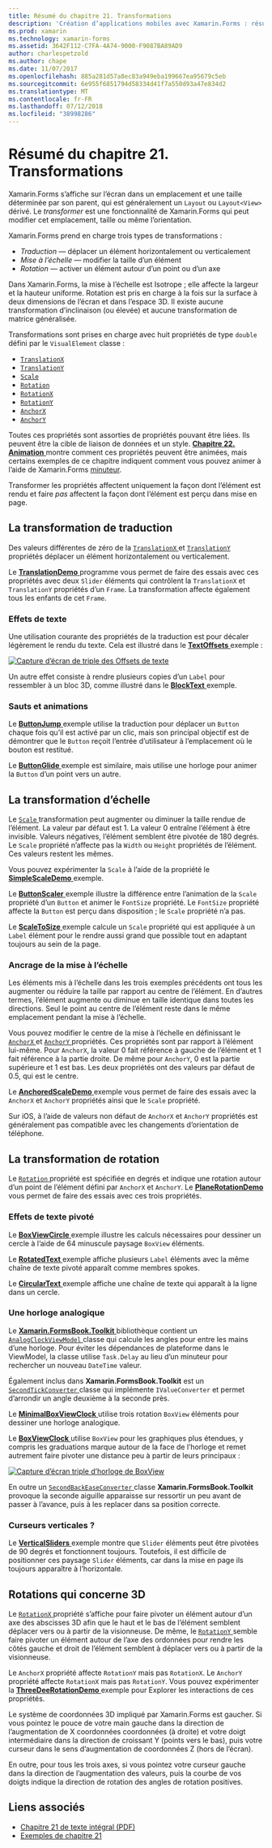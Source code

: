 ```yaml
---
title: Résumé du chapitre 21. Transformations
description: 'Création d’applications mobiles avec Xamarin.Forms : résumé du chapitre 21. Transformations'
ms.prod: xamarin
ms.technology: xamarin-forms
ms.assetid: 3642F112-C7FA-4A74-9000-F9087BA89AD9
author: charlespetzold
ms.author: chape
ms.date: 11/07/2017
ms.openlocfilehash: 885a281d57a8ec83a949eba199667ea95679c5eb
ms.sourcegitcommit: 6e955f6851794d58334d41f7a550d93a47e834d2
ms.translationtype: MT
ms.contentlocale: fr-FR
ms.lasthandoff: 07/12/2018
ms.locfileid: "38998286"
---
```

# <a name="summary-of-chapter-21-transforms"></a>Résumé du chapitre 21. Transformations

Xamarin.Forms s’affiche sur l’écran dans un emplacement et une taille déterminée par son parent, qui est généralement un `Layout` ou `Layout<View>` dérivé. Le *transformer* est une fonctionnalité de Xamarin.Forms qui peut modifier cet emplacement, taille ou même l’orientation.

Xamarin.Forms prend en charge trois types de transformations :

- *Traduction* &mdash; déplacer un élément horizontalement ou verticalement
- *Mise à l’échelle* &mdash; modifier la taille d’un élément
- *Rotation* &mdash; activer un élément autour d’un point ou d’un axe

Dans Xamarin.Forms, la mise à l’échelle est Isotrope ; elle affecte la largeur et la hauteur uniforme. Rotation est pris en charge à la fois sur la surface à deux dimensions de l’écran et dans l’espace 3D. Il existe aucune transformation d’inclinaison (ou élevée) et aucune transformation de matrice généralisée.

Transformations sont prises en charge avec huit propriétés de type `double` défini par le `VisualElement` classe :

- [`TranslationX`](xref:Xamarin.Forms.VisualElement.TranslationX)
- [`TranslationY`](xref:Xamarin.Forms.VisualElement.TranslationY)
- [`Scale`](xref:Xamarin.Forms.VisualElement.Scale)
- [`Rotation`](xref:Xamarin.Forms.VisualElement.Rotation)
- [`RotationX`](xref:Xamarin.Forms.VisualElement.RotationX)
- [`RotationY`](xref:Xamarin.Forms.VisualElement.RotationY)
- [`AnchorX`](xref:Xamarin.Forms.VisualElement.AnchorX)
- [`AnchorY`](xref:Xamarin.Forms.VisualElement.AnchorY)

Toutes ces propriétés sont assorties de propriétés pouvant être liées. Ils peuvent être la cible de liaison de données et un style. [**Chapitre 22. Animation** ](~/xamarin-forms/creating-mobile-apps-xamarin-forms/summaries/chapter22.md) montre comment ces propriétés peuvent être animées, mais certains exemples de ce chapitre indiquent comment vous pouvez animer à l’aide de Xamarin.Forms [minuteur](~/xamarin-forms/platform/device.md#Device_StartTimer).

Transformer les propriétés affectent uniquement la façon dont l’élément est rendu et faire *pas* affectent la façon dont l’élément est perçu dans mise en page.

## <a name="the-translation-transform"></a>La transformation de traduction

Des valeurs différentes de zéro de la [ `TranslationX` ](xref:Xamarin.Forms.VisualElement.TranslationX) et [ `TranslationY` ](xref:Xamarin.Forms.VisualElement.TranslationY) propriétés déplacer un élément horizontalement ou verticalement.

Le [ **TranslationDemo** ](https://github.com/xamarin/xamarin-forms-book-samples/tree/master/Chapter21/TranslationDemo) programme vous permet de faire des essais avec ces propriétés avec deux `Slider` éléments qui contrôlent la `TranslationX` et `TranslationY` propriétés d’un `Frame`. La transformation affecte également tous les enfants de cet `Frame`.

### <a name="text-effects"></a>Effets de texte

Une utilisation courante des propriétés de la traduction est pour décaler légèrement le rendu du texte. Cela est illustré dans le [ **TextOffsets** ](https://github.com/xamarin/xamarin-forms-book-samples/tree/master/Chapter21/TextOffsets) exemple :

[![Capture d’écran de triple des Offsets de texte](images/ch21fg03-small.png "texte Offsets")](images/ch21fg03-large.png#lightbox "Offsets du texte")

Un autre effet consiste à rendre plusieurs copies d’un `Label` pour ressembler à un bloc 3D, comme illustré dans le [ **BlockText** ](https://github.com/xamarin/xamarin-forms-book-samples/tree/master/Chapter21/BlockText) exemple.

### <a name="jumps-and-animations"></a>Sauts et animations

Le [ **ButtonJump** ](https://github.com/xamarin/xamarin-forms-book-samples/tree/master/Chapter21/ButtonJump) exemple utilise la traduction pour déplacer un `Button` chaque fois qu’il est activé par un clic, mais son principal objectif est de démontrer que le `Button` reçoit l’entrée d’utilisateur à l’emplacement où le bouton est restitué.

Le [ **ButtonGlide** ](https://github.com/xamarin/xamarin-forms-book-samples/tree/master/Chapter21/ButtonGlide) exemple est similaire, mais utilise une horloge pour animer la `Button` d’un point vers un autre.

## <a name="the-scale-transform"></a>La transformation d’échelle

Le [ `Scale` ](xref:Xamarin.Forms.VisualElement.Scale) transformation peut augmenter ou diminuer la taille rendue de l’élément. La valeur par défaut est 1. La valeur 0 entraîne l’élément à être invisible. Valeurs négatives, l’élément semblent être pivotée de 180 degrés. Le `Scale` propriété n’affecte pas la `Width` ou `Height` propriétés de l’élément. Ces valeurs restent les mêmes.

Vous pouvez expérimenter la `Scale` à l’aide de la propriété le [ **SimpleScaleDemo** ](https://github.com/xamarin/xamarin-forms-book-samples/tree/master/Chapter21/SimpleScaleDemo) exemple.

Le [ **ButtonScaler** ](https://github.com/xamarin/xamarin-forms-book-samples/tree/master/Chapter21/ButtonScaler) exemple illustre la différence entre l’animation de la `Scale` propriété d’un `Button` et animer le `FontSize` propriété. Le `FontSize` propriété affecte la `Button` est perçu dans disposition ; le `Scale` propriété n’a pas.

Le [ **ScaleToSize** ](https://github.com/xamarin/xamarin-forms-book-samples/tree/master/Chapter21/ScaleToSize) exemple calcule un `Scale` propriété qui est appliquée à un `Label` élément pour le rendre aussi grand que possible tout en adaptant toujours au sein de la page.

### <a name="anchoring-the-scale"></a>Ancrage de la mise à l’échelle

Les éléments mis à l’échelle dans les trois exemples précédents ont tous les augmenter ou réduire la taille par rapport au centre de l’élément. En d’autres termes, l’élément augmente ou diminue en taille identique dans toutes les directions. Seul le point au centre de l’élément reste dans le même emplacement pendant la mise à l’échelle.

Vous pouvez modifier le centre de la mise à l’échelle en définissant le [ `AnchorX` ](xref:Xamarin.Forms.VisualElement.AnchorX) et [ `AnchorY` ](xref:Xamarin.Forms.VisualElement.AnchorY) propriétés. Ces propriétés sont par rapport à l’élément lui-même. Pour `AnchorX`, la valeur 0 fait référence à gauche de l’élément et 1 fait référence à la partie droite. De même pour `AnchorY`, 0 est la partie supérieure et 1 est bas. Les deux propriétés ont des valeurs par défaut de 0.5, qui est le centre.

Le [ **AnchoredScaleDemo** ](https://github.com/xamarin/xamarin-forms-book-samples/tree/master/Chapter21/AnchoredScaleDemo) exemple vous permet de faire des essais avec la `AnchorX` et `AnchorY` propriétés ainsi que le `Scale` propriété.

Sur iOS, à l’aide de valeurs non défaut de `AnchorX` et `AnchorY` propriétés est généralement pas compatible avec les changements d’orientation de téléphone.

## <a name="the-rotation-transform"></a>La transformation de rotation

Le [ `Rotation` ](xref:Xamarin.Forms.VisualElement.Rotation) propriété est spécifiée en degrés et indique une rotation autour d’un point de l’élément défini par `AnchorX` et `AnchorY`. Le [ **PlaneRotationDemo** ](https://github.com/xamarin/xamarin-forms-book-samples/tree/master/Chapter21/PlaneRotationDemo) vous permet de faire des essais avec ces trois propriétés.

### <a name="rotated-text-effects"></a>Effets de texte pivoté

Le [ **BoxViewCircle** ](https://github.com/xamarin/xamarin-forms-book-samples/tree/master/Chapter21/BoxViewCircle) exemple illustre les calculs nécessaires pour dessiner un cercle à l’aide de 64 minuscule paysage `BoxView` éléments.

Le [ **RotatedText** ](https://github.com/xamarin/xamarin-forms-book-samples/tree/master/Chapter21/RotatedText) exemple affiche plusieurs `Label` éléments avec la même chaîne de texte pivoté apparaît comme membres spokes.

Le [ **CircularText** ](https://github.com/xamarin/xamarin-forms-book-samples/tree/master/Chapter21/CircularText) exemple affiche une chaîne de texte qui apparaît à la ligne dans un cercle.

### <a name="an-analog-clock"></a>Une horloge analogique

Le [ **Xamarin.FormsBook.Toolkit** ](https://github.com/xamarin/xamarin-forms-book-samples/tree/master/Libraries/Xamarin.FormsBook.Toolkit) bibliothèque contient un [ `AnalogClockViewModel` ](https://github.com/xamarin/xamarin-forms-book-samples/blob/master/Libraries/Xamarin.FormsBook.Toolkit/Xamarin.FormsBook.Toolkit/AnalogClockViewModel.cs) classe qui calcule les angles pour entre les mains d’une horloge. Pour éviter les dépendances de plateforme dans le ViewModel, la classe utilise `Task.Delay` au lieu d’un minuteur pour rechercher un nouveau `DateTime` valeur.

Également inclus dans **Xamarin.FormsBook.Toolkit** est un [ `SecondTickConverter` ](https://github.com/xamarin/xamarin-forms-book-samples/blob/master/Libraries/Xamarin.FormsBook.Toolkit/Xamarin.FormsBook.Toolkit/SecondTickConverter.cs) classe qui implémente `IValueConverter` et permet d’arrondir un angle deuxième à la seconde près.

Le [ **MinimalBoxViewClock** ](https://github.com/xamarin/xamarin-forms-book-samples/tree/master/Chapter21/MinimalBoxViewClock) utilise trois rotation `BoxView` éléments pour dessiner une horloge analogique.

Le [ **BoxViewClock** ](https://github.com/xamarin/xamarin-forms-book-samples/tree/master/Chapter21/BoxViewClock) utilise `BoxView` pour les graphiques plus étendues, y compris les graduations marque autour de la face de l’horloge et remet autrement faire pivoter une distance peu à partir de leurs principaux :

[![Capture d’écran triple d’horloge de BoxView](images/ch21fg17-small.png "cadran analogique")](images/ch21fg17-large.png#lightbox "cadran analogique")

En outre un [ `SecondBackEaseConverter` ](https://github.com/xamarin/xamarin-forms-book-samples/blob/master/Libraries/Xamarin.FormsBook.Toolkit/Xamarin.FormsBook.Toolkit/SecondBackEaseConverter.cs) classe **Xamarin.FormsBook.Toolkit** provoque la seconde aiguille apparaisse sur ressortir un peu avant de passer à l’avance, puis à les replacer dans sa position correcte.

### <a name="vertical-sliders"></a>Curseurs verticales ?

Le [ **VerticalSliders** ](https://github.com/xamarin/xamarin-forms-book-samples/tree/master/Chapter21/VerticalSliders) exemple montre que `Slider` éléments peut être pivotées de 90 degrés et fonctionnent toujours. Toutefois, il est difficile de positionner ces paysage `Slider` éléments, car dans la mise en page ils toujours apparaître à l’horizontale.

## <a name="3d-ish-rotations"></a>Rotations qui concerne 3D

Le [ `RotationX` ](xref:Xamarin.Forms.VisualElement.RotationX) propriété s’affiche pour faire pivoter un élément autour d’un axe des abscisses 3D afin que le haut et le bas de l’élément semblent déplacer vers ou à partir de la visionneuse. De même, le [ `RotationY` ](xref:Xamarin.Forms.VisualElement.RotationY) semble faire pivoter un élément autour de l’axe des ordonnées pour rendre les côtés gauche et droit de l’élément semblent à déplacer vers ou à partir de la visionneuse.

Le `AnchorX` propriété affecte `RotationY` mais pas `RotationX`. Le `AnchorY` propriété affecte `RotationX` mais pas `RotationY`. Vous pouvez expérimenter la [ **ThreeDeeRotationDemo** ](https://github.com/xamarin/xamarin-forms-book-samples/tree/master/Chapter21/ThreeDeeRotationDemo) exemple pour Explorer les interactions de ces propriétés.

Le système de coordonnées 3D impliqué par Xamarin.Forms est gaucher. Si vous pointez le pouce de votre main gauche dans la direction de l’augmentation de X coordonnées coordonnées (à droite) et votre doigt intermédiaire dans la direction de croissant Y (points vers le bas), puis votre curseur dans le sens d’augmentation de coordonnées Z (hors de l’écran).

En outre, pour tous les trois axes, si vous pointez votre curseur gauche dans la direction de l’augmentation des valeurs, puis la courbe de vos doigts indique la direction de rotation des angles de rotation positives.



## <a name="related-links"></a>Liens associés

- [Chapitre 21 de texte intégral (PDF)](https://download.xamarin.com/developer/xamarin-forms-book/XamarinFormsBook-Ch21-Apr2016.pdf)
- [Exemples de chapitre 21](https://github.com/xamarin/xamarin-forms-book-samples/tree/master/Chapter21)
